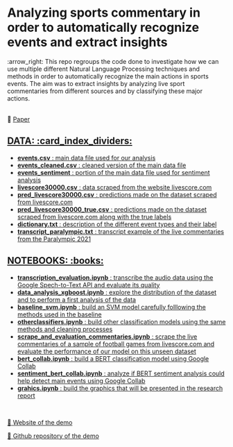 <h1> Analyzing sports commentary in order to automatically recognize events and extract insights </h1>
:arrow_right: This repo regroups the code done to investigate how we can use multiple different Natural Language Processing techniques and methods in order to automatically recognize the main actions in sports events. The aim was to extract insights by analyzing live sport commentaries from different sources and by classifying these major actions.


<br />
<br />

 :link: <a  style="display: inline;"  href="https://arxiv.org/abs/2307.10303"> Paper

<h2 align="left"> DATA: :card_index_dividers: </h2>

- **events.csv** : main data file used for our analysis
- **events_cleaned.csv** : cleaned version of the main data file
- **events_sentiment** : portion of the main data file used for sentiment analysis
- **livescore30000.csv** : data scraped from the website livescore.com
- **pred_livescore30000.csv** : predictions made on the dataset scraped from livescore.com
- **pred_livescore30000_true.csv** : predictions made on the dataset scraped from livescore.com along with the true labels
- **dictionary.txt** : description of the different event types and their label
- **transcript_paralympic.txt** : transcript example of the live commentaries from the Paralympic 2021

<h2 align="left"> NOTEBOOKS: :books: </h2>

- **transcription_evaluation.ipynb** : transcribe the audio data using the Google Spech-to-Text API and evaluate its quality
- **data_analysis_xgboost.ipynb** : explore the distribution of the dataset and to perform a first analysis of the data
- **baseline_svm.ipynb** : build an SVM model carefully folllowing the methods used in the baseline
- **otherclassifiers.ipynb** : build other classification models using the same methods and cleaning processes
- **scrape_and_evaluation_commentaries.ipynb** : scrape the live commentaries of a sample of football games from livescore.com and evaluate the performance of our model on this unseen dataset
- **bert_collab.ipynb** : build a BERT classification model using Google Collab
- **sentiment_bert_collab.ipynb** : analyze if BERT sentiment analysis could help detect main events using Google Collab
- **grahics.ipynb** : build the graphics that will be presented in the research report

<br />

 :link: <a  style="display: inline;"  href="https://dash-models-commentary.herokuapp.com/"> Website of the demo
  
 :link: <a  style="display: inline;"  href="https://github.com/yanismiraoui/dash-models"> Github repository of the demo
  
